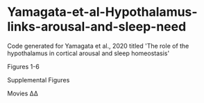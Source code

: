 # Yamagata-et-al-Hypothalamus-links-arousal-and-sleep-need
Code generated for Yamagata et al., 2020 titled 'The role of the hypothalamus in cortical arousal and sleep homeostasis'

Figures 1-6



Supplemental Figures



Movies
Δ∆
